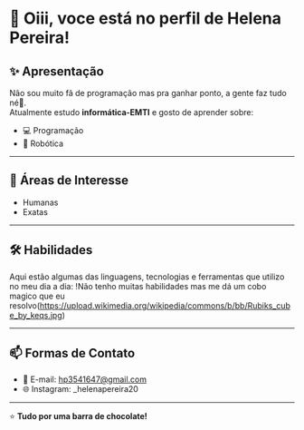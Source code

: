 
          
# 👋 Oiii, voce está no perfil de Helena Pereira!

## ✨ Apresentação
Não sou muito fã de programação mas pra ganhar ponto, a gente faz tudo né🚀.  
Atualmente estudo **informática-EMTI** e gosto de aprender sobre:
- 💻 Programação
- 🤖 Robótica
---

          
## 🎯 Áreas de Interesse
- Humanas
- Exatas
---

## 🛠️ Habilidades
Aqui estão algumas das linguagens, tecnologias e ferramentas que utilizo no meu dia a dia:
          !Não tenho muitas habilidades mas me dá um cobo magico que eu resolvo(https://upload.wikimedia.org/wikipedia/commons/b/bb/Rubiks_cube_by_keqs.jpg)

          
---

## 📫 Formas de Contato
- 📧 E-mail: hp3541647@gmail.com  
- 🌐 Instagram: _helenapereira20  

---

⭐ **Tudo por uma barra de chocolate!**  
